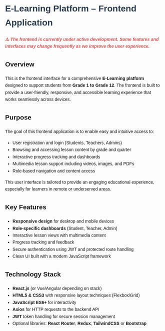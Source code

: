 <!DOCTYPE html>
<html lang="en">
<head>
  <meta charset="UTF-8" />
  <meta name="viewport" content="width=device-width, initial-scale=1.0"/>
  <title>E-Learning Platform - Frontend Overview</title>
  <style>
    body {
      font-family: Arial, sans-serif;
      margin: 2rem;
      line-height: 1.6;
    }
    h1 {
      color: #2c3e50;
    }
    .warning {
      color: #d9534f;
      font-weight: bold;
    }
  </style>
</head>
<body>
  <h1>E-Learning Platform – Frontend Application</h1>

  <p class="warning">
    ⚠️ <em>The frontend is currently under active development. Some features and interfaces may change frequently as we improve the user experience.</em>
  </p>

  <h2>Overview</h2>
  <p>
    This is the frontend interface for a comprehensive <strong>E-Learning platform</strong> designed to support students from <strong>Grade 1 to Grade 12</strong>. The frontend is built to provide a user-friendly, responsive, and accessible learning experience that works seamlessly across devices.
  </p>

  <h2>Purpose</h2>
  <p>
    The goal of this frontend application is to enable easy and intuitive access to:
  </p>
  <ul>
    <li>User registration and login (Students, Teachers, Admins)</li>
    <li>Browsing and accessing lesson content by grade and quarter</li>
    <li>Interactive progress tracking and dashboards</li>
    <li>Multimedia lesson support including videos, images, and PDFs</li>
    <li>Role-based navigation and content access</li>
  </ul>
  <p>
    This user interface is tailored to provide an engaging educational experience, especially for learners in remote or underserved areas.
  </p>

  <h2>Key Features</h2>
  <ul>
    <li><strong>Responsive design</strong> for desktop and mobile devices</li>
    <li><strong>Role-specific dashboards</strong> (Student, Teacher, Admin)</li>
    <li>Interactive lesson views with multimedia content</li>
    <li>Progress tracking and feedback</li>
    <li>Secure authentication using JWT and protected route handling</li>
    <li>Clean UI built with a modern JavaScript framework</li>
  </ul>

  <h2>Technology Stack</h2>
  <ul>
    <li><strong>React.js</strong> (or Vue/Angular depending on stack)</li>
    <li><strong>HTML5 & CSS3</strong> with responsive layout techniques (Flexbox/Grid)</li>
    <li><strong>JavaScript ES6+</strong> for interactivity</li>
    <li><strong>Axios</strong> for HTTP requests to the backend API</li>
    <li><strong>JWT</strong> token handling for secure session management</li>
    <li>Optional libraries: <strong>React Router</strong>, <strong>Redux</strong>, <strong>TailwindCSS</strong> or <strong>Bootstrap</strong></li>
  </ul>
</body>
</html>
